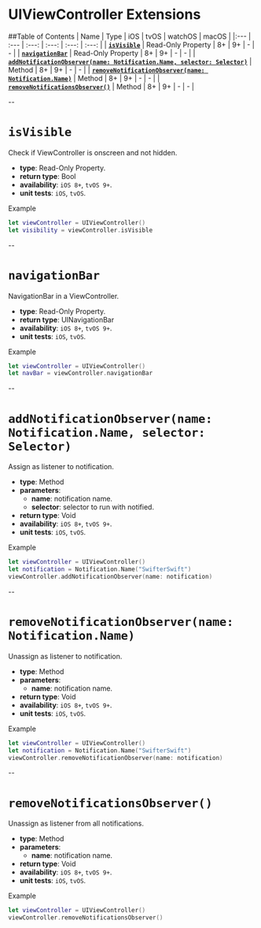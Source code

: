 # UIViewController Extensions

##Table of Contents
| Name | Type | iOS | tvOS | watchOS | macOS |
|:--- | :--- | :---: | :---: | :---: | :---: |
| [**`isVisible`**](#isvisible) | Read-Only Property | 8+ | 9+ | - | - |
| [**`navigationBar`**](#navigationbar) | Read-Only Property | 8+ | 9+ | - | - |
| [**`addNotificationObserver(name: Notification.Name, selector: Selector)`**](#addnotificationobservername-notificationname-selector-selector) | Method | 8+ | 9+ | - | - |
| [**`removeNotificationObserver(name: Notification.Name)`**](#removenotificationobservername-notificationname) | Method | 8+ | 9+ | - | - |
| [**`removeNotificationsObserver()`**](#removenotificationsobserver) | Method | 8+ | 9+ | - | - |

--

# `isVisible`
Check if ViewController is onscreen and not hidden.

- **type**: Read-Only Property.
- **return type**: Bool
- **availability**: `iOS 8+`, `tvOS 9+`.
- **unit tests**: `iOS`, `tvOS`.

Example

```swift
let viewController = UIViewController()
let visibility = viewController.isVisible
```

--

# `navigationBar`
NavigationBar in a ViewController.

- **type**: Read-Only Property.
- **return type**: UINavigationBar
- **availability**: `iOS 8+`, `tvOS 9+`.
- **unit tests**: `iOS`, `tvOS`.

Example

```swift
let viewController = UIViewController()
let navBar = viewController.navigationBar
```

--

# `addNotificationObserver(name: Notification.Name, selector: Selector)`
Assign as listener to notification.

- **type**: Method
- **parameters**:
    - **name**: notification name.
    - **selector**: selector to run with notified.
- **return type**: Void
- **availability**: `iOS 8+`, `tvOS 9+`.
- **unit tests**: `iOS`, `tvOS`.

Example

```swift
let viewController = UIViewController()
let notification = Notification.Name("SwifterSwift")
viewController.addNotificationObserver(name: notification)
```

--

# `removeNotificationObserver(name: Notification.Name)`
Unassign as listener to notification.

- **type**: Method
- **parameters**:
    - **name**: notification name.
- **return type**: Void
- **availability**: `iOS 8+`, `tvOS 9+`.
- **unit tests**: `iOS`, `tvOS`.

Example

```swift
let viewController = UIViewController()
let notification = Notification.Name("SwifterSwift")
viewController.removeNotificationObserver(name: notification)
```

--

# `removeNotificationsObserver()`
Unassign as listener from all notifications.

- **type**: Method
- **parameters**:
    - **name**: notification name.
- **return type**: Void
- **availability**: `iOS 8+`, `tvOS 9+`.
- **unit tests**: `iOS`, `tvOS`.

Example

```swift
let viewController = UIViewController()
viewController.removeNotificationsObserver()
```

